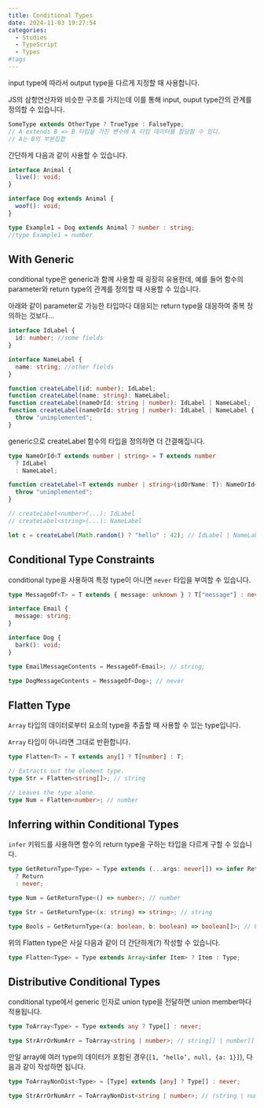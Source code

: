 ```yaml
---
title: Conditional Types
date: 2024-11-03 19:27:54
categories:
  - Studies
  - TypeScript
  - Types
#tags
---
```

input type에 따라서 output type을 다르게 지정할 때 사용합니다.

JS의 삼항연산자와 비슷한 구조를 가지는데 이를 통해 input, ouput type간의 관계를 정의할 수 있습니다.

```ts
SomeType extends OtherType ? TrueType : FalseType;
// A extends B => B 타입을 가진 변수에 A 타입 데이터를 할당할 수 있다.
// A는 B의 부분집합
```

간단하게 다음과 같이 사용할 수 있습니다.

```ts
interface Animal {
  live(): void;
}

interface Dog extends Animal {
  woof(): void;
}

type Example1 = Dog extends Animal ? number : string;
//type Example1 = number
```

## With Generic

conditional type은 generic과 함께 사용할 때 굉장히 유용한데, 예를 들어 함수의 parameter와 return type의 관계를 정의할 때 사용할 수 있습니다.

아래와 같이 parameter로 가능한 타입마다 대응되는 return type을 대응하여 중복 정의하는 것보다...

```ts
interface IdLabel {
  id: number; //some fields
}

interface NameLabel {
  name: string; //other fields
}

function createLabel(id: number): IdLabel;
function createLabel(name: string): NameLabel;
function createLabel(nameOrId: string | number): IdLabel | NameLabel;
function createLabel(nameOrId: string | number): IdLabel | NameLabel {
  throw "unimplemented";
}
```

generic으로 createLabel 함수의 타입을 정의하면 더 간결해집니다.

```ts
type NameOrId<T extends number | string> = T extends number
  ? IdLabel
  : NameLabel;

function createLabel<T extends number | string>(idOrName: T): NameOrId<T> {
  throw "unimplemented";
}

// createLabel<number>(...): IdLabel
// createLabel<string>(...): NameLabel

let c = createLabel(Math.random() ? "hello" : 42); // IdLabel | NameLabel
```

## Conditional Type Constraints

conditional type을 사용하여 특정 type이 아니면 `never` 타입을 부여할 수 있습니다.

```ts
type MessageOf<T> = T extends { message: unknown } ? T["message"] : never;

interface Email {
  message: string;
}

interface Dog {
  bark(): void;
}

type EmailMessageContents = MessageOf<Email>; // string;

type DogMessageContents = MessageOf<Dog>; // never
```

## Flatten Type

`Array` 타입의 데이터로부터 요소의 type을 추출할 때 사용할 수 있는 type입니다.

`Array` 타입이 아니라면 그대로 반환합니다.

```ts
type Flatten<T> = T extends any[] ? T[number] : T;

// Extracts out the element type.
type Str = Flatten<string[]>; // string

// Leaves the type alone.
type Num = Flatten<number>; // number
```

## Inferring within Conditional Types

`infer` 키워드를 사용하면 함수의 return type을 구하는 타입을 다르게 구할 수 있습니다.

```ts
type GetReturnType<Type> = Type extends (...args: never[]) => infer Return
  ? Return
  : never;

type Num = GetReturnType<() => number>; // number

type Str = GetReturnType<(x: string) => string>; // string

type Bools = GetReturnType<(a: boolean, b: boolean) => boolean[]>; // boolean[]
```

위의 Flatten type은 사실 다음과 같이 더 간단하게(?) 작성할 수 있습니다.

```ts
type Flatten<Type> = Type extends Array<infer Item> ? Item : Type;
```

## Distributive Conditional Types

conditional type에서 generic 인자로 union type을 전달하면 union member마다 적용됩니다.

```ts
type ToArray<Type> = Type extends any ? Type[] : never;

type StrArrOrNumArr = ToArray<string | number>; // string[] | number[]
```

만일 array에 여러 type의 데이터가 포함된 경우(`[1, ‘hello’, null, {a: 1}]`), 다음과 같이 작성하면 됩니다.

```ts
type ToArrayNonDist<Type> = [Type] extends [any] ? Type[] : never;

type StrArrOrNumArr = ToArrayNonDist<string | number>; // (string | number)[]
```
